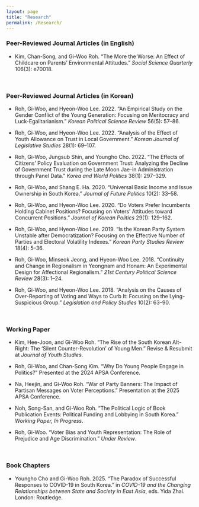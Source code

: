 ```yaml
---
layout: page
title: "Research"
permalink: /Research/
---
```



### Peer-Reviewed Journal Articles (in English)

- Kim, Chan-Song, and Gi-Woo Roh. “The More the Worse: An Effect of Childcare on Parents’ Environmental Attitudes.” *Social Science Quarterly* 106(3): e70018.

<br>

  
### Peer-Reviewed Journal Articles (in Korean)

- Roh, Gi-Woo, and Hyeon-Woo Lee. 2022. “An Empirical Study on the Gender Conflict of the Young Generation: Focusing on Meritocracy and Luck-Egalitarianism.” *Korean Political Science Review* 56(5): 57–86.

- Roh, Gi-Woo, and Hyeon-Woo Lee. 2022. “Analysis of the Effect of Youth Allowance on Trust in Local Government.” *Korean Journal of Legislative Studies* 28(1): 69–107.

- Roh, Gi-Woo, Jungsub Shin, and Youngho Cho. 2022. “The Effects of Citizens’ Policy Evaluation on Government Trust: Analyzing the Decline of Government Trust during the Late Moon Jae-in Administration through Panel Data.” *Korea and World Politics* 38(1): 297–329.

- Roh, Gi-Woo, and Shang E. Ha. 2020. “Universal Basic Income and Issue Ownership in South Korea.” *Journal of Future Politics* 10(2): 33–58.

- Roh, Gi-Woo, and Hyeon-Woo Lee. 2020. “Do Voters Prefer Incumbents Holding Cabinet Positions? Focusing on Voters’ Attitudes toward Concurrent Positions.” *Journal of Korean Politics* 29(1): 129–162.

- Roh, Gi-Woo, and Hyeon-Woo Lee. 2019. “Is the Korean Party System Unstable after Democratization? Focusing on the Effective Number of Parties and Electoral Volatility Indexes.” *Korean Party Studies Review* 18(4): 5–36.

- Roh, Gi-Woo, Minseok Jeong, and Hyeon-Woo Lee. 2018. “Continuity and Change in Regionalism in Yeongnam and Honam: An Experimental Design for Affectional Regionalism.” *21st Century Political Science Review* 28(3): 1–24.

- Roh, Gi-Woo, and Hyeon-Woo Lee. 2018. “Analysis on the Causes of Over-Reporting of Voting and Ways to Curb It: Focusing on the Lying-Suspicious Group.” *Legislation and Policy Studies* 10(2): 63–90.

<br>

  
### Working Paper

- Kim, Hee-Joon, and Gi-Woo Roh. “The Rise of the South Korean Alt-Right: The ‘Silent Counter-Revolution’ of Young Men.” Revise & Resubmit at *Journal of Youth Studies*.

- Roh, Gi-Woo, and Chan-Song Kim. “Why Do Young People Engage in Politics?” Presented at the 2024 APSA Conference.

- Na, Heejin, and Gi-Woo Roh. “War of Party Banners: The Impact of Partisan Messages on Voter Perceptions.” Presentation at the 2025 APSA Conference.

- Noh, Song-San, and Gi-Woo Roh. “The Political Logic of Book Publication Events: Political Funding and Lobbying in South Korea.” *Working Paper, In Progress*.

- Roh, Gi-Woo. “Voter Bias and Youth Representation: The Role of Prejudice and Age Discrimination.” *Under Review*.

<br>


### Book Chapters

- Youngho Cho and Gi-Woo Roh. 2025. “The Paradox of Successful Responses to COVID-19 in South Korea.” in *COVID-19 and the Changing Relationships between State and Society in East Asia*, eds. Yida Zhai. London: Routledge.

